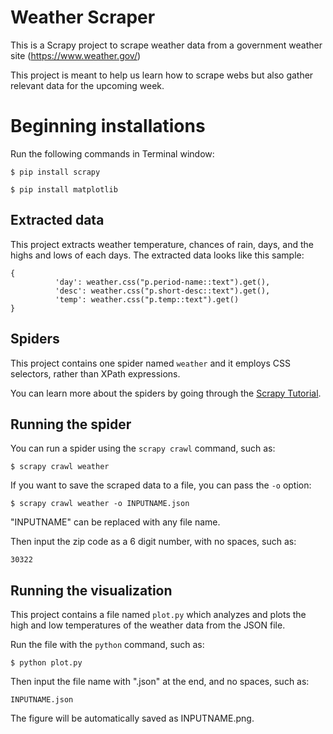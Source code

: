 # Weather Scraper
This is a Scrapy project to scrape weather data from a government weather site (https://www.weather.gov/)

This project is meant to help us learn how to scrape webs but also gather relevant data for the upcoming week.


# Beginning installations
Run the following commands in Terminal window:

    $ pip install scrapy

    $ pip install matplotlib


## Extracted data

This project extracts weather temperature, chances of rain, days, and the highs and lows of each days.
The extracted data looks like this sample:

    {
              'day': weather.css("p.period-name::text").get(),
              'desc': weather.css("p.short-desc::text").get(),
              'temp': weather.css("p.temp::text").get()
    }


## Spiders

This project contains one spider named `weather` and it employs CSS selectors,
rather than XPath expressions.

You can learn more about the spiders by going through the
[Scrapy Tutorial](http://doc.scrapy.org/en/latest/intro/tutorial.html).


## Running the spider

You can run a spider using the `scrapy crawl` command, such as:

    $ scrapy crawl weather

If you want to save the scraped data to a file, you can pass the `-o` option:

    $ scrapy crawl weather -o INPUTNAME.json

"INPUTNAME" can be replaced with any file name.

Then input the zip code as a 6 digit number, with no spaces, such as:

    30322


## Running the visualization

This project contains a file named `plot.py` which analyzes and plots the
high and low temperatures of the weather data from the JSON file.

Run the file with the `python` command, such as:

    $ python plot.py

Then input the file name with ".json" at the end, and no spaces, such as:

    INPUTNAME.json

The figure will be automatically saved as INPUTNAME.png.
